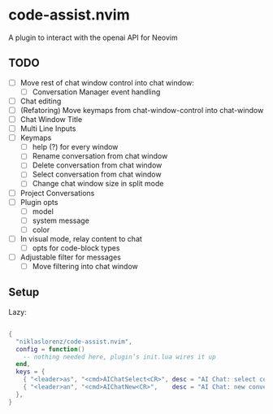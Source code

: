 # code-assist.nvim

A plugin to interact with the openai API for Neovim

## TODO

- [ ] Move rest of chat window control into chat window:
  - [ ] Conversation Manager event handling
- [ ] Chat editing
- [ ] (Refatoring) Move keymaps from chat-window-control into chat-window
- [ ] Chat Window Title
- [ ] Multi Line Inputs
- [ ] Keymaps
  - [ ] help (?) for every window
  - [ ] Rename conversation from chat window
  - [ ] Delete conversation from chat window
  - [ ] Select conversation from chat window
  - [ ] Change chat window size in split mode
- [ ] Project Conversations
- [ ] Plugin opts
  - [ ] model
  - [ ] system message
  - [ ] color
- [ ] In visual mode, relay content to chat
  - [ ] opts for code-block types
- [ ] Adjustable filter for messages
  - [ ] Move filtering into chat window

## Setup

Lazy:

```lua

{
  "niklaslorenz/code-assist.nvim",
  config = function()
    -- nothing needed here, plugin’s init.lua wires it up
  end,
  keys = {
    { "<leader>as", "<cmd>AIChatSelect<CR>", desc = "AI Chat: select conversation" },
    { "<leader>an", "<cmd>AIChatNew<CR>",    desc = "AI Chat: new conversation" },
  },
}
```
